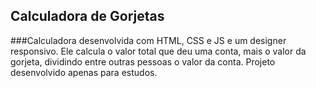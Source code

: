 ## Calculadora de Gorjetas

###Calculadora desenvolvida com HTML, CSS e JS e um designer responsivo. Ele calcula o valor total que deu uma conta, mais o valor da gorjeta, dividindo entre outras pessoas o valor da conta. Projeto desenvolvido apenas para estudos.
